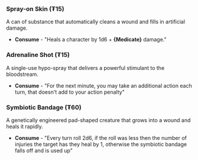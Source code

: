 ### Spray-on Skin (₮15) 
A can of substance that automatically cleans a wound and fills in artificial damage.
- **Consume** - "Heals a character by 1d6 + **{Medicate}** damage."
### Adrenaline Shot (₮15)
A single-use hypo-spray that delivers a powerful stimulant to the bloodstream.
- **Consume** - "For the next minute, you may take an additional action each turn, that doesn't add to your action penalty"
### Symbiotic Bandage (₮60)
A genetically engineered pad-shaped creature that grows into a wound and heals it rapidly.
- **Consume** - "Every turn roll 2d6, if the roll was less then the number of injuries the target has they heal by 1, otherwise the symbiotic bandage falls off and is used up"